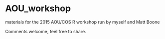 # AOU_workshop
materials for the 2015 AOU/COS R workshop run by myself and Matt Boone

Comments welcome, feel free to share. 
